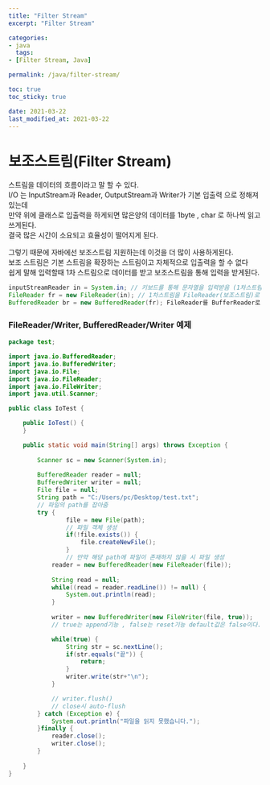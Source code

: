 ```yaml
---
title: "Filter Stream"
excerpt: "Filter Stream"

categories:
- java
  tags:
- [Filter Stream, Java]

permalink: /java/filter-stream/

toc: true
toc_sticky: true

date: 2021-03-22
last_modified_at: 2021-03-22
---
```

# 보조스트림(Filter Stream)

스트림을 데이터의 흐름이라고 말 할 수 있다.  
I/O 는 InputStream과 Reader, OutputStream과 Writer가 기본 입출력 으로 정해져있는데  
만약 위에 클래스로 입출력을 하게되면 많은양의 데이터를 1byte , char 로 하나씩 읽고 쓰게된다.  
결국 많은 시간이 소요되고 효율성이 떨어지게 된다.

그렇기 때문에 자바에선 보조스트림 지원하는데 이것을 더 많이 사용하게된다.  
보조 스트림은 기본 스트림을 확장하는 스트림이고 자체적으로 입출력을 할 수 없다  
쉽게 말해 입력할때 1차 스트림으로 데이터를 받고 보조스트림을 통해 입력을 받게된다.

```java
inputStreamReader in = System.in; // 키보드를 통해 문자열을 입력받음 (1차스트림)
FileReader fr = new FileReader(in); // 1차스트림을 FileReader(보조스트림)로 변환(?)
BufferedReader br = new BufferedReader(fr); FileReader를 BufferReader로 변환(?)
```


### FileReader/Writer, BufferedReader/Writer 예제

```java
package test;

import java.io.BufferedReader;
import java.io.BufferedWriter;
import java.io.File;
import java.io.FileReader;
import java.io.FileWriter;
import java.util.Scanner;

public class IoTest {

	public IoTest() {
	}

	public static void main(String[] args) throws Exception {
		
		Scanner sc = new Scanner(System.in);
		
		BufferedReader reader = null;
		BufferedWriter writer = null;
		File file = null;
		String path = "C:/Users/pc/Desktop/test.txt";
        // 파일의 path를 잡아줌
		try {
				file = new File(path);
                // 파일 객체 생성
				if(!file.exists()) {
					file.createNewFile();
				}
                // 만약 해당 path에 파일이 존재하지 않을 시 파일 생성
			reader = new BufferedReader(new FileReader(file));
			
			String read = null;
			while((read = reader.readLine()) != null) {
				System.out.println(read);
			}
			
			writer = new BufferedWriter(new FileWriter(file, true));
			// true는 append기능 , false는 reset기능 default값은 false이다.

			while(true) {
				String str = sc.nextLine();
				if(str.equals("끝")) {
					return;
				}
				writer.write(str+"\n");
			}

            // writer.flush() 
            // close시 auto-flush
		} catch (Exception e) {
			System.out.println("파일을 읽지 못했습니다.");
		}finally {
			reader.close();
			writer.close();
		}
		
	}
}
```

